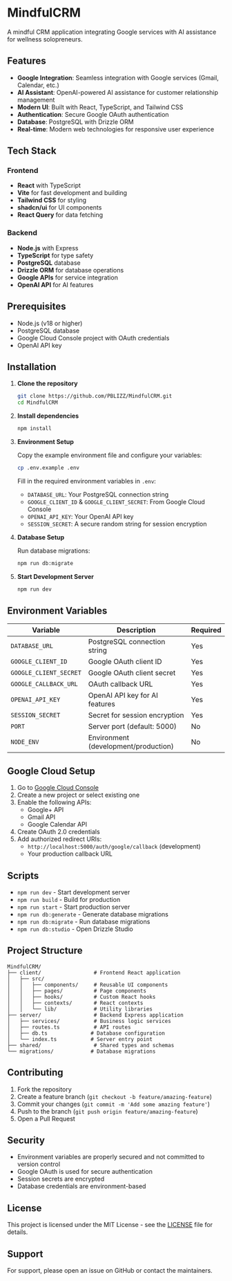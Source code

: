 # MindfulCRM

A mindful CRM application integrating Google services with AI assistance for wellness solopreneurs.

## Features

- **Google Integration**: Seamless integration with Google services (Gmail, Calendar, etc.)
- **AI Assistant**: OpenAI-powered AI assistance for customer relationship management
- **Modern UI**: Built with React, TypeScript, and Tailwind CSS
- **Authentication**: Secure Google OAuth authentication
- **Database**: PostgreSQL with Drizzle ORM
- **Real-time**: Modern web technologies for responsive user experience

## Tech Stack

### Frontend
- **React** with TypeScript
- **Vite** for fast development and building
- **Tailwind CSS** for styling
- **shadcn/ui** for UI components
- **React Query** for data fetching

### Backend
- **Node.js** with Express
- **TypeScript** for type safety
- **PostgreSQL** database
- **Drizzle ORM** for database operations
- **Google APIs** for service integration
- **OpenAI API** for AI features

## Prerequisites

- Node.js (v18 or higher)
- PostgreSQL database
- Google Cloud Console project with OAuth credentials
- OpenAI API key

## Installation

1. **Clone the repository**
   ```bash
   git clone https://github.com/PBLIZZ/MindfulCRM.git
   cd MindfulCRM
   ```

2. **Install dependencies**
   ```bash
   npm install
   ```

3. **Environment Setup**
   
   Copy the example environment file and configure your variables:
   ```bash
   cp .env.example .env
   ```
   
   Fill in the required environment variables in `.env`:
   - `DATABASE_URL`: Your PostgreSQL connection string
   - `GOOGLE_CLIENT_ID` & `GOOGLE_CLIENT_SECRET`: From Google Cloud Console
   - `OPENAI_API_KEY`: Your OpenAI API key
   - `SESSION_SECRET`: A secure random string for session encryption

4. **Database Setup**
   
   Run database migrations:
   ```bash
   npm run db:migrate
   ```

5. **Start Development Server**
   ```bash
   npm run dev
   ```

## Environment Variables

| Variable | Description | Required |
|----------|-------------|----------|
| `DATABASE_URL` | PostgreSQL connection string | Yes |
| `GOOGLE_CLIENT_ID` | Google OAuth client ID | Yes |
| `GOOGLE_CLIENT_SECRET` | Google OAuth client secret | Yes |
| `GOOGLE_CALLBACK_URL` | OAuth callback URL | Yes |
| `OPENAI_API_KEY` | OpenAI API key for AI features | Yes |
| `SESSION_SECRET` | Secret for session encryption | Yes |
| `PORT` | Server port (default: 5000) | No |
| `NODE_ENV` | Environment (development/production) | No |

## Google Cloud Setup

1. Go to [Google Cloud Console](https://console.cloud.google.com/)
2. Create a new project or select existing one
3. Enable the following APIs:
   - Google+ API
   - Gmail API
   - Google Calendar API
4. Create OAuth 2.0 credentials
5. Add authorized redirect URIs:
   - `http://localhost:5000/auth/google/callback` (development)
   - Your production callback URL

## Scripts

- `npm run dev` - Start development server
- `npm run build` - Build for production
- `npm run start` - Start production server
- `npm run db:generate` - Generate database migrations
- `npm run db:migrate` - Run database migrations
- `npm run db:studio` - Open Drizzle Studio

## Project Structure

```
MindfulCRM/
├── client/                 # Frontend React application
│   ├── src/
│   │   ├── components/     # Reusable UI components
│   │   ├── pages/          # Page components
│   │   ├── hooks/          # Custom React hooks
│   │   ├── contexts/       # React contexts
│   │   └── lib/            # Utility libraries
├── server/                 # Backend Express application
│   ├── services/           # Business logic services
│   ├── routes.ts           # API routes
│   ├── db.ts              # Database configuration
│   └── index.ts           # Server entry point
├── shared/                 # Shared types and schemas
└── migrations/            # Database migrations
```

## Contributing

1. Fork the repository
2. Create a feature branch (`git checkout -b feature/amazing-feature`)
3. Commit your changes (`git commit -m 'Add some amazing feature'`)
4. Push to the branch (`git push origin feature/amazing-feature`)
5. Open a Pull Request

## Security

- Environment variables are properly secured and not committed to version control
- Google OAuth is used for secure authentication
- Session secrets are encrypted
- Database credentials are environment-based

## License

This project is licensed under the MIT License - see the [LICENSE](LICENSE) file for details.

## Support

For support, please open an issue on GitHub or contact the maintainers.
